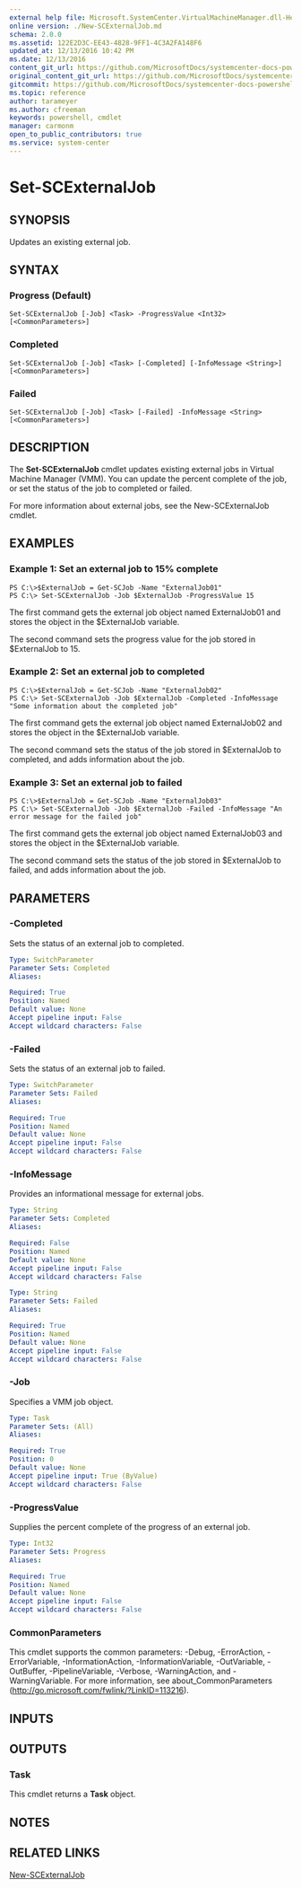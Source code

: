 ```yaml
---
external help file: Microsoft.SystemCenter.VirtualMachineManager.dll-Help.xml
online version: ./New-SCExternalJob.md
schema: 2.0.0
ms.assetid: 122E2D3C-EE43-4828-9FF1-4C3A2FA148F6
updated_at: 12/13/2016 10:42 PM
ms.date: 12/13/2016
content_git_url: https://github.com/MicrosoftDocs/systemcenter-docs-powershell/blob/master/systemcenter-cmdlets/VirtualMachineManager/v1/Set-SCExternalJob.md
original_content_git_url: https://github.com/MicrosoftDocs/systemcenter-docs-powershell/blob/master/systemcenter-cmdlets/VirtualMachineManager/v1/Set-SCExternalJob.md
gitcommit: https://github.com/MicrosoftDocs/systemcenter-docs-powershell/blob/ea9507ac2178040476af5407227db8cb97701ea9/systemcenter-cmdlets/VirtualMachineManager/v1/Set-SCExternalJob.md
ms.topic: reference
author: tarameyer
ms.author: cfreeman
keywords: powershell, cmdlet
manager: carmonm
open_to_public_contributors: true
ms.service: system-center
---
```


# Set-SCExternalJob

## SYNOPSIS
Updates an existing external job.

## SYNTAX

### Progress (Default)
```
Set-SCExternalJob [-Job] <Task> -ProgressValue <Int32> [<CommonParameters>]
```

### Completed
```
Set-SCExternalJob [-Job] <Task> [-Completed] [-InfoMessage <String>] [<CommonParameters>]
```

### Failed
```
Set-SCExternalJob [-Job] <Task> [-Failed] -InfoMessage <String> [<CommonParameters>]
```

## DESCRIPTION
The **Set-SCExternalJob** cmdlet updates existing external jobs in Virtual Machine Manager (VMM).
You can update the percent complete of the job, or set the status of the job to completed or failed.

For more information about external jobs, see the New-SCExternalJob cmdlet.

## EXAMPLES

### Example 1: Set an external job to 15% complete
```
PS C:\>$ExternalJob = Get-SCJob -Name "ExternalJob01"
PS C:\> Set-SCExternalJob -Job $ExternalJob -ProgressValue 15
```

The first command gets the external job object named ExternalJob01 and stores the object in the $ExternalJob variable.

The second command sets the progress value for the job stored in $ExternalJob to 15.

### Example 2: Set an external job to completed
```
PS C:\>$ExternalJob = Get-SCJob -Name "ExternalJob02"
PS C:\> Set-SCExternalJob -Job $ExternalJob -Completed -InfoMessage "Some information about the completed job"
```

The first command gets the external job object named ExternalJob02 and stores the object in the $ExternalJob variable.

The second command sets the status of the job stored in $ExternalJob to completed, and adds information about the job.

### Example 3: Set an external job to failed
```
PS C:\>$ExternalJob = Get-SCJob -Name "ExternalJob03"
PS C:\> Set-SCExternalJob -Job $ExternalJob -Failed -InfoMessage "An error message for the failed job"
```

The first command gets the external job object named ExternalJob03 and stores the object in the $ExternalJob variable.

The second command sets the status of the job stored in $ExternalJob to failed, and adds information about the job.

## PARAMETERS

### -Completed
Sets the status of an external job to completed.

```yaml
Type: SwitchParameter
Parameter Sets: Completed
Aliases: 

Required: True
Position: Named
Default value: None
Accept pipeline input: False
Accept wildcard characters: False
```

### -Failed
Sets the status of an external job to failed.

```yaml
Type: SwitchParameter
Parameter Sets: Failed
Aliases: 

Required: True
Position: Named
Default value: None
Accept pipeline input: False
Accept wildcard characters: False
```

### -InfoMessage
Provides an informational message for external jobs.

```yaml
Type: String
Parameter Sets: Completed
Aliases: 

Required: False
Position: Named
Default value: None
Accept pipeline input: False
Accept wildcard characters: False
```

```yaml
Type: String
Parameter Sets: Failed
Aliases: 

Required: True
Position: Named
Default value: None
Accept pipeline input: False
Accept wildcard characters: False
```

### -Job
Specifies a VMM job object.

```yaml
Type: Task
Parameter Sets: (All)
Aliases: 

Required: True
Position: 0
Default value: None
Accept pipeline input: True (ByValue)
Accept wildcard characters: False
```

### -ProgressValue
Supplies the percent complete of the progress of an external job.

```yaml
Type: Int32
Parameter Sets: Progress
Aliases: 

Required: True
Position: Named
Default value: None
Accept pipeline input: False
Accept wildcard characters: False
```

### CommonParameters
This cmdlet supports the common parameters: -Debug, -ErrorAction, -ErrorVariable, -InformationAction, -InformationVariable, -OutVariable, -OutBuffer, -PipelineVariable, -Verbose, -WarningAction, and -WarningVariable. For more information, see about_CommonParameters (http://go.microsoft.com/fwlink/?LinkID=113216).

## INPUTS

## OUTPUTS

### Task
This cmdlet returns a **Task** object.

## NOTES

## RELATED LINKS

[New-SCExternalJob](xref:VirtualMachineManager/v1/New-SCExternalJob.md)

